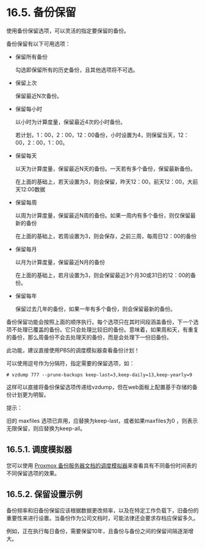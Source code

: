 # 16.5. 备份保留
使用备份保留选项，可以灵活的指定要保留的备份。

备份保留有以下可用选项：

- 保留所有备份 <boolean>
  
  勾选即保留所有的历史备份，且其他选项将不可选。

- 保留上次 <N>
  
  保留最近N次备份。

- 保留每小时 <N>

  以小时为计算度量，保留最近4次的小时备份。
  
  若计划，1：00，2：00，12：00备份，小时设置为4，则保留当天，12：00，2：00，1：00。

- 保留每天 <N>

  以天为计算度量，保留最近N天的备份。一天若有多个备份，保留最新备份。
  
  在上面的基础上，若天设置为3，则会保留，昨天12：00，前天12：00，大前天12:00数据

- 保留每周 <N>

  以周为计算度量，保留最近N周的备份。如果一周内有多个备份，则仅保留最新的备份

  在上面的基础上，若周设置为3，则会保存，之前三周，每周日12：00的备份

- 保留每月 <N>

  以月为计算度量，保留最近N月的备份
  
  在上面的基础上，若月设置为3，则会保留最近3个月30或31日的12：00的备份。

- 保留每年 <N>

  保留过去几年的备份，如果一年有多个备份，则会保留最新的备份。

备份保留功能会按照上面的顺序执行。每个选项只在其时间段涵盖备份，下一个选项不处理已覆盖的备份。它只会处理比较旧的备份。意味着，如果周和天，有重复的备份，那么周备份不会去处理天的备份，而是会处理下一份旧备份。

此功能，建议直接使用PBS的调度模拟器查看备份计划！


可以使用逗号作为分隔符，指定需要的保留选项，如：


```
# vzdump 777 --prune-backups keep-last=3,keep-daily=13,keep-yearly=9
```

这样可以直接将备份保留选项传递给vzdump，但在web面板上配置基于存储的备份计划更为明智。

提示：

旧的 maxfiles 选项已弃用，应替换为keep-last，或者如果maxfiles为0 ，则表示无限保留，则应替换为keep-all。


## 16.5.1. 调度模拟器

您可以使用 [Proxmox 备份服务器文档的调度模拟器](https://pbs.proxmox.com/docs/prune-simulator)来查看具有不同备份时间表的不同保留选项的效果。

## 16.5.2. 保留设置示例

备份频率和旧备份保留应该根据数据更改频率，以及在特定工作负载下，旧备份的重要性来进行设置。当备份作为公司文档时，可能法律还会要求存档应保留多久。

例如，正在执行每日备份，需要保留10年，且备份与备份之间的保留间隔逐渐增大。




